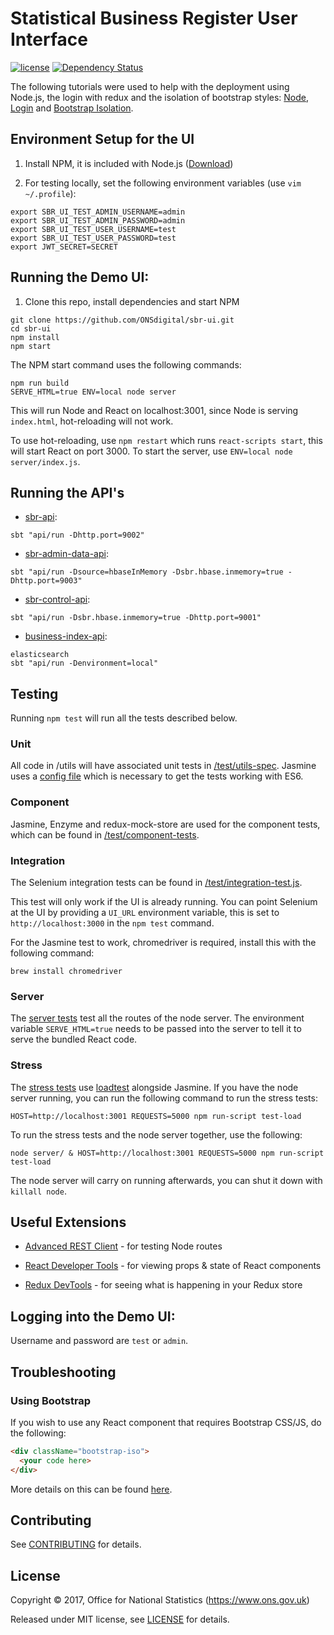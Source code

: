 # Statistical Business Register User Interface

[![license](https://img.shields.io/github/license/mashape/apistatus.svg)](./LICENSE) [![Dependency Status](https://www.versioneye.com/user/projects/59cb91720fb24f005d4bc6c6/badge.svg?style=flat-square)](https://www.versioneye.com/user/projects/59cb91720fb24f005d4bc6c6)

The following tutorials were used to help with the deployment using Node.js, the login with redux and the isolation of bootstrap styles: [Node](https://medium.com/@patriciolpezjuri/using-create-react-app-with-react-router-express-js-8fa658bf892d#.mt6bbdd8m
), [Login](https://github.com/mxstbr/login-flow) and [Bootstrap Isolation](https://formden.com/blog/isolate-bootstrap).

## Environment Setup for the UI

1. Install NPM, it is included with Node.js ([Download](https://nodejs.org/en/))

2. For testing locally, set the following environment variables (use `vim ~/.profile`):

```shell
export SBR_UI_TEST_ADMIN_USERNAME=admin
export SBR_UI_TEST_ADMIN_PASSWORD=admin
export SBR_UI_TEST_USER_USERNAME=test
export SBR_UI_TEST_USER_PASSWORD=test
export JWT_SECRET=SECRET
```

## Running the Demo UI:

1. Clone this repo, install dependencies and start NPM

```shell
git clone https://github.com/ONSdigital/sbr-ui.git
cd sbr-ui
npm install
npm start
```

The NPM start command uses the following commands:

```shell
npm run build
SERVE_HTML=true ENV=local node server
```

This will run Node and React on localhost:3001, since Node is serving
`index.html`, hot-reloading will not work.

To use hot-reloading, use `npm restart` which runs `react-scripts start`, this
will start React on port 3000. To start the server, use `ENV=local node server/index.js`.

## Running the API's

* [sbr-api](https://github.com/ONSdigital/sbr-api):

```shell
sbt "api/run -Dhttp.port=9002"
```

* [sbr-admin-data-api](https://github.com/ONSdigital/sbr-admin-data-api):

```shell
sbt "api/run -Dsource=hbaseInMemory -Dsbr.hbase.inmemory=true -Dhttp.port=9003"
```

* [sbr-control-api](https://github.com/ONSdigital/sbr-control-api):

```shell
sbt "api/run -Dsbr.hbase.inmemory=true -Dhttp.port=9001"
```

* [business-index-api](https://github.com/ONSdigital/business-index-api):

```shell
elasticsearch
sbt "api/run -Denvironment=local"
```

## Testing

Running `npm test` will run all the tests described below.

### Unit

All code in /utils will have associated unit tests in [/test/utils-spec](./test/utils-spec). Jasmine uses a [config file](./test/utils-unit-tests.js) which is necessary to get the tests working with ES6.

### Component

Jasmine, Enzyme and redux-mock-store are used for the component tests, which can be found in [/test/component-tests](./test/component-tests).

### Integration

The Selenium integration tests can be found in [/test/integration-test.js](./test/integration-test.js).

This test will only work if the UI is already running. You can point Selenium at the UI by providing a `UI_URL` environment variable, this is set to `http://localhost:3000` in the `npm test` command.

For the Jasmine test to work, chromedriver is required, install this with the following command:

```shell
brew install chromedriver
```

### Server

The [server tests](./test/server.test.js) test all the routes of the node server. The environment variable `SERVE_HTML=true` needs to be passed into the server to tell it to serve the bundled React code.

### Stress

The [stress tests](./test/loadtest-spec/loadtest-test.js) use [loadtest](https://github.com/alexfernandez/loadtest) alongside Jasmine. If you have the node server running, you can run the following command to run the stress tests:

`HOST=http://localhost:3001 REQUESTS=5000 npm run-script test-load`

To run the stress tests and the node server together, use the following:

`node server/ & HOST=http://localhost:3001 REQUESTS=5000 npm run-script test-load`

The node server will carry on running afterwards, you can shut it down with `killall node`.

## Useful Extensions

* [Advanced REST Client](https://chrome.google.com/webstore/detail/advanced-rest-client/hgmloofddffdnphfgcellkdfbfbjeloo) - for testing Node routes

* [React Developer Tools](https://chrome.google.com/webstore/detail/react-developer-tools/fmkadmapgofadopljbjfkapdkoienihi/related) - for viewing props & state of React components

* [Redux DevTools](https://chrome.google.com/webstore/detail/redux-devtools/lmhkpmbekcpmknklioeibfkpmmfibljd) - for seeing what is happening in your Redux store

## Logging into the Demo UI:

Username and password are `test` or `admin`.

## Troubleshooting

### Using Bootstrap

If you wish to use any React component that requires Bootstrap CSS/JS, do the following:

```html
<div className="bootstrap-iso">
  <your code here>
</div>
```

More details on this can be found [here](https://github.com/ONSdigital/sbr-ui/pull/50).

## Contributing

See [CONTRIBUTING](./CONTRIBUTING.md) for details.

## License

Copyright ©‎ 2017, Office for National Statistics (https://www.ons.gov.uk)

Released under MIT license, see [LICENSE](./LICENSE) for details.
